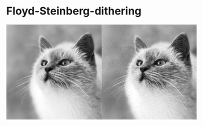 # Floyd-Steinberg-dithering
![alt text](https://github.com/dalvagon/Floyd-Steinberg-dithering/blob/main/assets/ss.png?raw=true)
